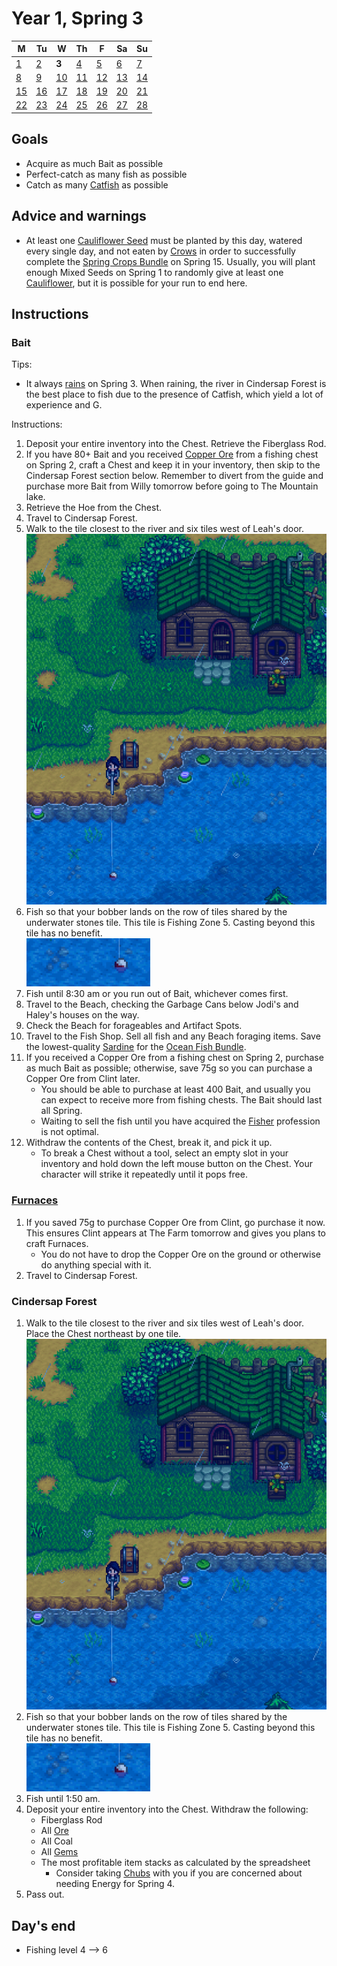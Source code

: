 # Year 1, Spring 3

| M                          | Tu                        | W                         | Th                        | F                         | Sa                        | Su                        |
| -------------------------- | ------------------------- | ------------------------- | ------------------------- |-------------------------- | ------------------------- | ------------------------- |
| [1](year-1-spring-1.md)    | [2](year-1-spring-2.md)   | **3**                     | [4](year-1-spring-4.md)   | [5](year-1-spring-5.md)   | [6](year-1-spring-6.md)   | [7](year-1-spring-7.md)   |
| [8](year-1-spring-8.md)    | [9](year-1-spring-9.md)   | [10](year-1-spring-10.md) | [11](year-1-spring-11.md) | [12](year-1-spring-12.md) | [13](year-1-spring-13.md) | [14](year-1-spring-14.md) |
| [15](year-1-spring-15.md)  | [16](year-1-spring-16.md) | [17](year-1-spring-17.md) | [18](year-1-spring-18.md) | [19](year-1-spring-19.md) | [20](year-1-spring-20.md) | [21](year-1-spring-21.md) |
| [22](year-1-spring-22.md)  | [23](year-1-spring-23.md) | [24](year-1-spring-24.md) | [25](year-1-spring-25.md) | [26](year-1-spring-26.md) | [27](year-1-spring-27.md) | [28](year-1-spring-28.md) |

## Goals

- Acquire as much Bait as possible
- Perfect-catch as many fish as possible
- Catch as many [Catfish](https://stardewvalleywiki.com/Catfish) as possible

## Advice and warnings

- At least one [Cauliflower Seed](https://stardewvalleywiki.com/Cauliflower_Seeds) must be planted by this day, watered every single day, and not eaten by [Crows](https://stardewvalleywiki.com/Animals#Crows) in order to successfully complete the [Spring Crops Bundle](https://stardewvalleywiki.com/Cauliflower_Seeds) on Spring 15. Usually, you will plant enough Mixed Seeds on Spring 1 to randomly give at least one [Cauliflower](https://stardewvalleywiki.com/Cauliflower), but it is possible for your run to end here.

## Instructions

### Bait

Tips:

- It always [rains](https://stardewvalleywiki.com/Weather) on Spring 3. When raining, the river in Cindersap Forest is the best place to fish due to the presence of Catfish, which yield a lot of experience and G.

Instructions:

1. Deposit your entire inventory into the Chest. Retrieve the Fiberglass Rod.
2. If you have 80+ Bait and you received [Copper Ore](https://stardewvalleywiki.com/Copper_Ore) from a fishing chest on Spring 2, craft a Chest and keep it in your inventory, then skip to the Cindersap Forest section below. Remember to divert from the guide and purchase more Bait from Willy tomorrow before going to The Mountain lake.
3. Retrieve the Hoe from the Chest.
4. Travel to Cindersap Forest.
5. Walk to the tile closest to the river and six tiles west of Leah's door.<br />![Cindersap Forest Chest](images/year-1-spring-3-cindersap-forest-chest.png)
6. Fish so that your bobber lands on the row of tiles shared by the underwater stones tile. This tile is Fishing Zone 5. Casting beyond this tile has no benefit.<br />![Cindersap Forest Bobber](images/year-1-spring-3-cindersap-forest-bobber.png)
7. Fish until 8:30 am or you run out of Bait, whichever comes first.
8. Travel to the Beach, checking the Garbage Cans below Jodi's and Haley's houses on the way.
9. Check the Beach for forageables and Artifact Spots.
10. Travel to the Fish Shop. Sell all fish and any Beach foraging items. Save the lowest-quality [Sardine](https://stardewvalleywiki.com/Sardine) for the [Ocean Fish Bundle](https://stardewvalleywiki.com/Bundles#Ocean_Fish_Bundle).
11. If you received a Copper Ore from a fishing chest on Spring 2, purchase as much Bait as possible; otherwise, save 75g so you can purchase a Copper Ore from Clint later.
    - You should be able to purchase at least 400 Bait, and usually you can expect to receive more from fishing chests. The Bait should last all Spring.
    - Waiting to sell the fish until you have acquired the [Fisher](https://stardewvalleywiki.com/Fishing#Fishing_Skill) profession is not optimal.
12. Withdraw the contents of the Chest, break it, and pick it up.
    - To break a Chest without a tool, select an empty slot in your inventory and hold down the left mouse button on the Chest. Your character will strike it repeatedly until it pops free.

### [Furnaces](https://stardewvalleywiki.com/Furnace)

1. If you saved 75g to purchase Copper Ore from Clint, go purchase it now. This ensures Clint appears at The Farm tomorrow and gives you plans to craft Furnaces.
   - You do not have to drop the Copper Ore on the ground or otherwise do anything special with it.
2. Travel to Cindersap Forest.

### Cindersap Forest

1. Walk to the tile closest to the river and six tiles west of Leah's door. Place the Chest northeast by one tile.<br />![Cindersap Forest Chest](images/year-1-spring-3-cindersap-forest-chest.png)
2. Fish so that your bobber lands on the row of tiles shared by the underwater stones tile. This tile is Fishing Zone 5. Casting beyond this tile has no benefit.<br />![Cindersap Forest Bobber](images/year-1-spring-3-cindersap-forest-bobber.png)
3. Fish until 1:50 am.
4. Deposit your entire inventory into the Chest. Withdraw the following:
   - Fiberglass Rod
   - All [Ore](https://stardewvalleywiki.com/Ore)
   - All Coal
   - All [Gems](https://stardewvalleywiki.com/Minerals#Gems)
   - The most profitable item stacks as calculated by the spreadsheet
     - Consider taking [Chubs](https://stardewvalleywiki.com/Chub) with you if you are concerned about needing Energy for Spring 4.
5. Pass out.

## Day's end

- Fishing level 4 ⟶ 6
